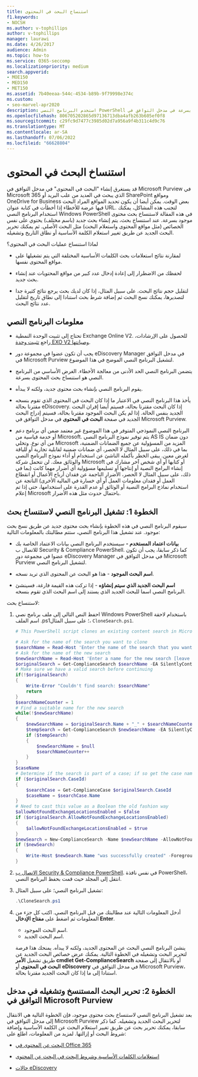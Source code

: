 ```yaml
---
title: استنساخ البحث في المحتوى
f1.keywords:
- NOCSH
ms.author: v-tophillips
author: v-tophillips
manager: laurawi
ms.date: 4/26/2017
audience: Admin
ms.topic: how-to
ms.service: O365-seccomp
ms.localizationpriority: medium
search.appverid:
- MOE150
- MED150
- MET150
ms.assetid: 7b40eeaa-544c-4534-b89b-9f79998e374c
ms.custom:
- seo-marvel-apr2020
description: استخدم البرنامج النصي PowerShell في هذه المقالة لاستنساخ بحث محتوى موجود بسرعة في مدخل التوافق في Microsoft Purview في Microsoft 365.
ms.openlocfilehash: 806705202865d97136713dba4afb263b605ef0f8
ms.sourcegitcommit: c29fc9d7477c3985d02d7a956a9f4b311c4d9c76
ms.translationtype: MT
ms.contentlocale: ar-SA
ms.lasthandoff: 07/06/2022
ms.locfileid: "66628804"
---
```

# <a name="clone-a-content-search"></a>استنساخ البحث في المحتوى

قد يستغرق إنشاء "البحث في المحتوى" في مدخل التوافق في Microsoft Purview في Microsoft 365 الذي يبحث في العديد من علب البريد أو SharePoint ومواقع OneDrive for Business بعض الوقت. يمكن أيضا أن يكون تحديد المواقع المراد البحث فيها عرضة للأخطاء إذا أخطأت في كتابة عنوان URL. لتجنب هذه المشاكل، يمكنك استخدام البرنامج النصي Windows PowerShell في هذه المقالة لاستنساخ بحث محتوى موجود بسرعة. عند استنساخ بحث، يتم إنشاء بحث جديد (باسم مختلف) يحتوي على نفس الخصائص (مثل مواقع المحتوى واستعلام البحث) مثل البحث الأصلي. ثم يمكنك تحرير البحث الجديد عن طريق تغيير استعلام الكلمة الأساسية أو نطاق التاريخ وتشغيله.

لماذا استنساخ عمليات البحث في المحتوى؟

- لمقارنة نتائج استعلامات بحث الكلمات الأساسية المختلفة التي يتم تشغيلها على مواقع المحتوى نفسها.

- لحفظك من الاضطرار إلى إعادة إدخال عدد كبير من مواقع المحتويات عند إنشاء بحث جديد.

- لتقليل حجم نتائج البحث. على سبيل المثال، إذا كان لديك بحث يرجع نتائج كثيرة جدا لتصديرها، يمكنك نسخ البحث ثم إضافة شرط بحث استنادا إلى نطاق تاريخ لتقليل عدد نتائج البحث.

## <a name="script-information"></a>معلومات البرنامج النصي

- تحتاج إلى تثبيت الوحدة النمطية Exchange Online V2. للحصول على الإرشادات، راجع [تثبيت وحدة EXO V2 وصيانتها](/powershell/exchange/exchange-online-powershell-v2#install-and-maintain-the-exo-v2-module).

- يجب أن تكون عضوا في مجموعة دور eDiscovery Manager في مدخل التوافق في Microsoft Purview لتشغيل البرنامج النصي الموضح في هذا الموضوع.

- يتضمن البرنامج النصي الحد الأدنى من معالجة الأخطاء. الغرض الأساسي من البرنامج النصي هو استنساخ بحث المحتوى بسرعة.

- يقوم البرنامج النصي بإنشاء بحث محتوى جديد، ولكنه لا يبدأه.

- يأخذ هذا البرنامج النصي في الاعتبار ما إذا كان البحث في المحتوى الذي تقوم بنسخه مقترنا بحالة eDiscovery. إذا كان البحث مقترنا بحالة، فسيتم أيضا إقران البحث الجديد بنفس الحالة. إذا لم يكن البحث الموجود مقترنا بحالة، فسيتم إدراج البحث الجديد في صفحة **البحث في المحتوى** في مدخل التوافق في Microsoft Purview.

- البرنامج النصي النموذجي المتوفر في هذا الموضوع غير معتمد ضمن أي برنامج دعم أو خدمة قياسية من Microsoft. يتم توفير نموذج البرنامج النصي AS IS دون ضمان من أي نوع. وتخلي Microsoft المزيد من المسؤولية عن جميع الضمانات الضمنية، بما في ذلك، على سبيل المثال لا الحصر، أي ضمانات ضمنية لقابلية تجارية أو للياقة لغرض معين. يبقى الخطر بأكمله الناشئ عن استخدام أو أداء نموذج البرنامج النصي والوثائق معك. لن تتحمل شركة Microsoft أو كتابها أو أي شخص آخر مشارك في إنشاء البرامج النصية أو إنتاجها أو تسليمها مسؤولية أي أضرار مهما كانت (بما في ذلك، على سبيل المثال لا الحصر، الأضرار الناجمة عن فقدان أرباح الأعمال أو انقطاع العمل أو فقدان معلومات العمل أو أي خسارة في المالية الأخرى) الناتجة عن استخدام نماذج البرامج النصية أو الوثائق أو عدم القدرة على استخدامها،  حتى إذا تم إعلام Microsoft باحتمال حدوث مثل هذه الأضرار.

## <a name="step-1-run-the-script-to-clone-a-search"></a>الخطوة 1: تشغيل البرنامج النصي لاستنساخ بحث

سيقوم البرنامج النصي في هذه الخطوة بإنشاء بحث محتوى جديد عن طريق نسخ بحث موجود. عند تشغيل هذا البرنامج النصي، ستتم مطالبتك بالمعلومات التالية:

- **بيانات اعتماد المستخدم -** سيستخدم البرنامج النصي بيانات الاعتماد الخاصة بك للاتصال ب Security & Compliance PowerShell. كما ذكر سابقا، يجب أن تكون عضوا في مجموعة دور eDiscovery Manager في مدخل التوافق في Microsoft Purview لتشغيل البرنامج النصي.

- **اسم البحث الموجود** - هذا هو البحث عن المحتوى الذي تريد نسخه.

- **اسم البحث الجديد الذي سيتم إنشاؤه** - إذا تركت هذه القيمة فارغة، فسينشئ البرنامج النصي اسما للبحث الجديد الذي يستند إلى اسم البحث الذي تقوم بنسخه.

لاستنساخ بحث:

1. احفظ النص التالي إلى ملف برنامج نصي Windows PowerShell باستخدام لاحقة اسم الملف .ps1؛ على سبيل المثال، `CloneSearch.ps1`.

   ```powershell
   # This PowerShell script clones an existing content search in Microsoft Purview compliance.

   # Ask for the name of the search you want to clone
   $searchName = Read-Host 'Enter the name of the search that you want to clone'
   # Ask for the name of the new search
   $newSearchName = Read-Host 'Enter a name for the new search [leave blank to automatically generate a name]'
   $originalSearch = Get-ComplianceSearch $searchName -EA SilentlyContinue
   # Make sure we have a valid search before continuing
   if(!$originalSearch)
   {
       Write-Error "Couldn't find search: $searchName"
       return
   }
   $searchNameCounter = 1
   # Find a suitable name for the new search
   while(!$newSearchName)
   {
       $newSearchName = $originalSearch.Name + "_" + $searchNameCounter
       $tempSearch = Get-ComplianceSearch $newSearchName -EA SilentlyContinue
       if ($tempSearch)
       {
           $newSearchName = $null
           $searchNameCounter++
       }
   }
   $caseName
   # Determine if the search is part of a case; if so get the case name
   if ($originalSearch.CaseId)
   {
       $searchCase = Get-ComplianceCase $originalSearch.CaseId
       $caseName = $searchCase.Name
   }
   # Need to cast this value as a Boolean the old fashion way
   $allowNotFoundExchangeLocationsEnabled = $false
   if ($originalSearch.AllowNotFoundExchangeLocationsEnabled)
   {
       $allowNotFoundExchangeLocationsEnabled = $true
   }
   $newSearch = New-ComplianceSearch -Name $newSearchName -AllowNotFoundExchangeLocationsEnabled $allowNotFoundExchangeLocationsEnabled -Case $caseName -ContentMatchQuery $originalSearch.ContentMatchQuery -Description $originalSearch.Description -ExchangeLocation $originalSearch.ExchangeLocation -ExchangeLocationExclusion $originalSearch.ExchangeLocationExclusion -Language $originalSearch.Language -SharePointLocation $originalSearch.SharePointLocation -SharePointLocationExclusion $originalSearch.SharePointLocationExclusion -PublicFolderLocation $originalSearch.PublicFolderLocation
   if ($newSearch)
   {
       Write-Host $newSearch.Name "was successfully created" -ForegroundColor Yellow
   }
   ```

2. [الاتصال ب Security & Compliance PowerShell](/powershell/exchange/connect-to-scc-powershell). في نفس نافذة PowerShell، انتقل إلى المجلد حيث قمت بحفظ البرنامج النصي.

3. تشغيل البرنامج النصي؛ على سبيل المثال:

     ```powershell
     .\CloneSearch.ps1
     ```

4. أدخل المعلومات التالية عند مطالبتك من قبل البرنامج النصي. اكتب كل جزء من المعلومات ثم اضغط على **مفتاح الإدخال Enter**.

     - اسم البحث الموجود.
     - اسم البحث الجديد.

     ينشئ البرنامج النصي البحث عن المحتوى الجديد، ولكنه لا يبدأه. يمنحك هذا فرصة لتحرير البحث وتشغيله في الخطوة التالية. يمكنك عرض خصائص البحث الجديد عن طريق تشغيل **الأمر cmdlet Get-ComplianceSearch** أو بالانتقال إلى صفحة **البحث في المحتوى** أو **eDiscovery** في مدخل التوافق في Microsoft Purview، استنادا إلى ما إذا كان البحث الجديد مقترنا بحالة.

## <a name="step-2-edit-and-run-the-cloned-search-in-the-microsoft-purview-compliance-portal"></a>الخطوة 2: تحرير البحث المستنسخ وتشغيله في مدخل التوافق في Microsoft Purview

بعد تشغيل البرنامج النصي لاستنساخ بحث محتوى موجود، فإن الخطوة التالية هي الانتقال إلى مدخل التوافق في Microsoft Purview لتحرير البحث الجديد وتشغيله. كما ذكر سابقا، يمكنك تحرير بحث عن طريق تغيير استعلام البحث عن الكلمة الأساسية وإضافة شروط البحث أو إزالتها. لمزيد من المعلومات، اطلع على:

- [البحث عن المحتوى في Office 365](content-search.md)

- [استعلامات الكلمات الأساسية وشروط البحث في البحث عن المحتوى](keyword-queries-and-search-conditions.md)

- [حالات eDiscovery](./get-started-core-ediscovery.md)
